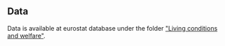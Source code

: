## Data

Data is available at eurostat database under the folder ["Living conditions and welfare"](https://ec.europa.eu/eurostat/web/main/data/database?node_code=livcon).


